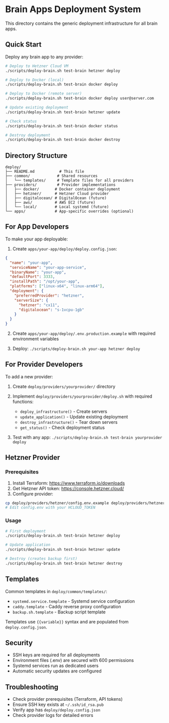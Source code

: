 # Brain Apps Deployment System

This directory contains the generic deployment infrastructure for all brain apps.

## Quick Start

Deploy any brain app to any provider:

```bash
# Deploy to Hetzner Cloud VM
./scripts/deploy-brain.sh test-brain hetzner deploy

# Deploy to Docker (local)
./scripts/deploy-brain.sh test-brain docker deploy

# Deploy to Docker (remote server)
./scripts/deploy-brain.sh test-brain docker deploy user@server.com

# Update existing deployment
./scripts/deploy-brain.sh test-brain hetzner update

# Check status
./scripts/deploy-brain.sh test-brain docker status

# Destroy deployment
./scripts/deploy-brain.sh test-brain docker destroy
```

## Directory Structure

```
deploy/
├── README.md           # This file
├── common/            # Shared resources
│   └── templates/     # Template files for all providers
├── providers/         # Provider implementations
│   ├── docker/       # Docker container deployment
│   ├── hetzner/      # Hetzner Cloud provider
│   ├── digitalocean/ # DigitalOcean (future)
│   ├── aws/          # AWS EC2 (future)
│   └── local/        # Local systemd (future)
└── apps/             # App-specific overrides (optional)
```

## For App Developers

To make your app deployable:

1. Create `apps/your-app/deploy/deploy.config.json`:

```json
{
  "name": "your-app",
  "serviceName": "your-app-service",
  "binaryName": "your-app",
  "defaultPort": 3333,
  "installPath": "/opt/your-app",
  "platforms": ["linux-x64", "linux-arm64"],
  "deployment": {
    "preferredProvider": "hetzner",
    "serverSize": {
      "hetzner": "cx11",
      "digitalocean": "s-1vcpu-1gb"
    }
  }
}
```

2. Create `apps/your-app/deploy/.env.production.example` with required environment variables

3. Deploy: `./scripts/deploy-brain.sh your-app hetzner deploy`

## For Provider Developers

To add a new provider:

1. Create `deploy/providers/yourprovider/` directory
2. Implement `deploy/providers/yourprovider/deploy.sh` with required functions:
   - `deploy_infrastructure()` - Create servers
   - `update_application()` - Update existing deployment  
   - `destroy_infrastructure()` - Tear down servers
   - `get_status()` - Check deployment status

3. Test with any app: `./scripts/deploy-brain.sh test-brain yourprovider deploy`

## Hetzner Provider

### Prerequisites

1. Install Terraform: https://www.terraform.io/downloads
2. Get Hetzner API token: https://console.hetzner.cloud/
3. Configure provider:

```bash
cp deploy/providers/hetzner/config.env.example deploy/providers/hetzner/config.env
# Edit config.env with your HCLOUD_TOKEN
```

### Usage

```bash
# First deployment
./scripts/deploy-brain.sh test-brain hetzner deploy

# Update application
./scripts/deploy-brain.sh test-brain hetzner update

# Destroy (creates backup first)
./scripts/deploy-brain.sh test-brain hetzner destroy
```

## Templates

Common templates in `deploy/common/templates/`:

- `systemd.service.template` - Systemd service configuration
- `caddy.template` - Caddy reverse proxy configuration
- `backup.sh.template` - Backup script template

Templates use `{{variable}}` syntax and are populated from `deploy.config.json`.

## Security

- SSH keys are required for all deployments
- Environment files (.env) are secured with 600 permissions
- Systemd services run as dedicated users
- Automatic security updates are configured

## Troubleshooting

- Check provider prerequisites (Terraform, API tokens)
- Ensure SSH key exists at `~/.ssh/id_rsa.pub`
- Verify app has `deploy/deploy.config.json`
- Check provider logs for detailed errors